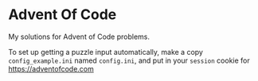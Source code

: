 # Advent Of Code

My solutions for Advent of Code problems.

To set up getting a puzzle input automatically, make a copy `config_example.ini` named `config.ini`, and put in your `session` cookie for https://adventofcode.com
